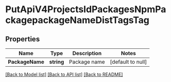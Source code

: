# PutApiV4ProjectsIdPackagesNpmPackagepackageNameDistTagsTag

## Properties
Name | Type | Description | Notes
------------ | ------------- | ------------- | -------------
**PackageName** | **string** | Package name | [default to null]

[[Back to Model list]](../README.md#documentation-for-models) [[Back to API list]](../README.md#documentation-for-api-endpoints) [[Back to README]](../README.md)


